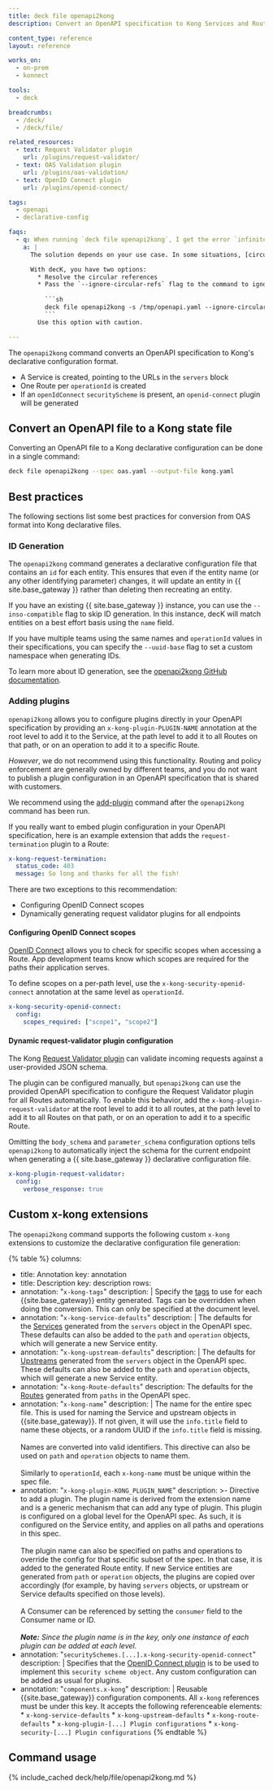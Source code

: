 ```yaml
---
title: deck file openapi2kong
description: Convert an OpenAPI specification to Kong Services and Routes.

content_type: reference
layout: reference

works_on:
  - on-prem
  - konnect

tools:
  - deck

breadcrumbs:
  - /deck/
  - /deck/file/

related_resources:
  - text: Request Validator plugin
    url: /plugins/request-validator/
  - text: OAS Validation plugin
    url: /plugins/oas-validation/
  - text: OpenID Connect plugin
    url: /plugins/openid-connect/

tags:
  - openapi
  - declarative-config

faqs:
  - q: When running `deck file openapi2kong`, I get the error `infinite circular reference detected`. How do I resolve it?
    a: |
      The solution depends on your use case. In some situations, [circular references](https://pb33f.io/libopenapi/circular-references/) may be valid for a particular API spec design. 

      With decK, you have two options:
        * Resolve the circular references
        * Pass the `--ignore-circular-refs` flag to the command to ignore circular references and continue converting the file:
          
          ```sh
          deck file openapi2kong -s /tmp/openapi.yaml --ignore-circular-refs
          ```
        Use this option with caution.

---
```


The `openapi2kong` command converts an OpenAPI specification to Kong's declarative configuration format.

- A Service is created, pointing to the URLs in the `servers` block
- One Route per `operationId` is created
- If an `openIdConnect` `securityScheme` is present, an `openid-connect` plugin will be generated

## Convert an OpenAPI file to a Kong state file

Converting an OpenAPI file to a Kong declarative configuration can be done in a single command:

```bash
deck file openapi2kong --spec oas.yaml --output-file kong.yaml
```

## Best practices

The following sections list some best practices for conversion from OAS format into Kong declarative files.

### ID Generation

The `openapi2kong` command generates a declarative configuration file that contains an `id` for each entity. This ensures that even if the entity name (or any other identifying parameter) changes, it will update an entity in {{ site.base_gateway }} rather than deleting then recreating an entity.

If you have an existing {{ site.base_gateway }} instance, you can use the `--inso-compatible` flag to skip ID generation. In this instance, decK will match entities on a best effort basis using the `name` field.

If you have multiple teams using the same names and `operationId` values in their specifications, you can specify the `--uuid-base` flag to set a custom namespace when generating IDs.

To learn more about ID generation, see the [openapi2kong GitHub documentation](https://github.com/Kong/go-apiops/blob/main/docs/oas2kong-id-generation-deck.md#id-generation).

### Adding plugins

`openapi2kong` allows you to configure plugins directly in your OpenAPI specification by providing an `x-kong-plugin-PLUGIN-NAME` annotation at the root level to add it to the Service, at the path level to add it to all Routes on that path, or on an operation to add it to a specific Route.

_However_, we do not recommend using this functionality. Routing and policy enforcement are generally owned by different teams, and you do not want to publish a plugin configuration in an OpenAPI specification that is shared with customers.

We recommend using the [add-plugin](/deck/file/manipulation/plugins/) command after the `openapi2kong` command has been run.

If you really want to embed plugin configuration in your OpenAPI specification, here is an example extension that adds the `request-termination` plugin to a Route:

```yaml
x-kong-request-termination:
  status_code: 403
  message: So long and thanks for all the fish!
```

There are two exceptions to this recommendation:

- Configuring OpenID Connect scopes
- Dynamically generating request validator plugins for all endpoints

#### Configuring OpenID Connect scopes

[OpenID Connect](/plugins/openid-connect/) allows you to check for specific scopes when accessing a Route. App development teams know which scopes are required for the paths their application serves.

To define scopes on a per-path level, use the `x-kong-security-openid-connect` annotation at the same level as `operationId`.

```yaml
x-kong-security-openid-connect:
  config:
    scopes_required: ["scope1", "scope2"]
```

#### Dynamic request-validator plugin configuration

The Kong [Request Validator plugin](/plugins/request-validator/) can validate incoming requests against a user-provided JSON schema.

The plugin can be configured manually, but `openapi2kong` can use the provided OpenAPI specification to configure the Request Validator plugin for all Routes automatically. To enable this behavior, add the `x-kong-plugin-request-validator` at the root level to add it to all routes, at the path level to add it to all Routes on that path, or on an operation to add it to a specific Route.

Omitting the `body_schema` and `parameter_schema` configuration options tells `openapi2kong` to automatically inject the schema for the current endpoint when generating a {{ site.base_gateway }} declarative configuration file.

```yaml
x-kong-plugin-request-validator:
  config:
    verbose_response: true
```

## Custom x-kong extensions

The `openapi2kong` command supports the following custom `x-kong` extensions to customize the declarative configuration file generation:

<!--vale off-->
{% table %}
columns:
  - title: Annotation
    key: annotation
  - title: Description
    key: description
rows:
  - annotation: "`x-kong-tags`"
    description: |
      Specify the [tags](/gateway/tags/) to use for each {{site.base_gateway}} entity generated. 
      Tags can be overridden when doing the conversion. This can only be specified at the document level.
  - annotation: "`x-kong-service-defaults`"
    description: |
      The defaults for the [Services](/gateway/entities/service/) generated from the `servers` object in the OpenAPI spec. These defaults can also be added to the `path` and `operation` objects, which will generate a new Service entity.
  - annotation: "`x-kong-upstream-defaults`"
    description: |
      The defaults for [Upstreams](/gateway/entities/upstream/) generated from the `servers` object in the OpenAPI spec. These defaults can also be added to the `path` and `operation` objects, which will generate a new Service entity.
  - annotation: "`x-kong-Route-defaults`"
    description: 
      The defaults for the [Routes](/gateway/entities/route/) generated from `paths` in the OpenAPI spec.
  - annotation: "`x-kong-name`"
    description: |
      The name for the entire spec file. This is used for naming the Service and upstream objects in {{site.base_gateway}}.
      If not given, it will use the `info.title` field to name these objects, or a random UUID if the `info.title` field is missing.
      <br><br>
      Names are converted into valid identifiers. This directive can also be used on `path` and `operation` objects to name them.
      <br><br>
      Similarly to `operationId`, each `x-kong-name` must be unique within the spec file.
  - annotation: "`x-kong-plugin-KONG_PLUGIN_NAME`"
    description: >-
      Directive to add a plugin. The plugin name is derived from the extension name and is a generic mechanism that can add any type of plugin.
      This plugin is configured on a global level for the OpenAPI spec. As such, it is configured on the Service entity, and applies on all paths and operations in this spec.
      <br><br>
      The plugin name can also be specified on paths and operations to override the config for that specific subset of the spec. In that case,
      it is added to the generated Route entity. If new Service entities are generated from `path` or `operation` objects, the plugins are copied
      over accordingly (for example, by having `servers` objects, or upstream or Service defaults specified on those levels).
      <br><br>
      A Consumer can be referenced by setting the `consumer` field to the Consumer name or ID.
      <br><br>
      _**Note:** Since the plugin name is in the key, only one instance of each plugin can be added at each level._
  - annotation: "`securitySchemes.[...].x-kong-security-openid-connect`"
    description: |
      Specifies that the [OpenID Connect plugin](/plugins/openid-connect/) is to be used to implement this `security scheme object`. Any custom configuration can be added as usual for plugins.
  - annotation: "`components.x-kong`"
    description: |
      Reusable {{site.base_gateway}} configuration components. All `x-kong` references must be under this key.
      It accepts the following referenceable elements:
        * `x-kong-service-defaults`
        * `x-kong-upstream-defaults`
        * `x-kong-route-defaults`
        * `x-kong-plugin-[...] Plugin configurations`
        * `x-kong-security-[...] Plugin configurations`
{% endtable %}
<!--vale on-->

## Command usage

{% include_cached deck/help/file/openapi2kong.md %}
